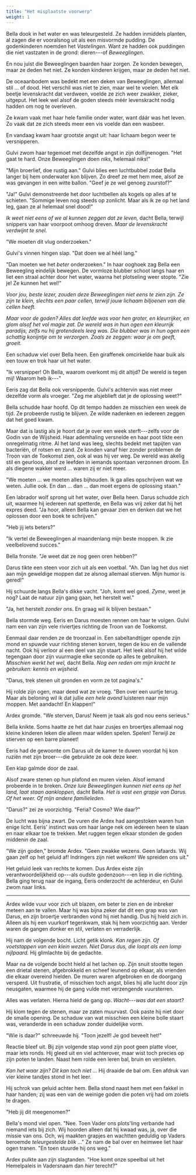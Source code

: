 ```yaml
---
title: "Het misplaatste voorwerp"
weight: 1
---
```


Bella dook in het water en was teleurgesteld. Ze hadden inmiddels planten, al zagen die er vooralsnog uit als een misvormde pudding. De godenkinderen noemden het _Vastelingen_. Want ze hadden ook puddingen die niet vastzaten in de grond: dieren---of _Beweeglingen_.

En nou juist die Beweeglingen baarden haar zorgen. Ze konden bewegen, maar ze deden het niet. Ze konden kinderen krijgen, maar ze deden het niet.

De oceaanbodem was bedekt met een deken van Beweeglingen, allemaal stil ... of dood. Het verschil was niet te zien, maar wel te voelen. Met elk beetje levenskracht dat verdween, voelde ze zich weer zwakker, zieker, uitgeput. Het leek wel alsof de goden steeds méér levenskracht nodig hadden om nog te overleven.

Ze kwam vaak met haar hele familie onder water, want dáár was het leven. Zo vaak dat ze zich steeds meer een vis voelde dan een wasbeer.

En vandaag kwam haar grootste angst uit: haar lichaam begon weer te versnipperen.

Gulvi zwom haar tegemoet met dezelfde angst in zijn dolfijnenogen. "Het gaat te hard. Onze Beweeglingen doen _niks_, helemaal _niks_!"

"Mijn broerlief, doe rustig aan." Gulvi blies een luchtbubbel zodat Bella langer bij hem onderwater kon blijven. Zo dreef ze met hem mee, alsof ze was gevangen in een witte ballon. "Geef je ze wel genoeg zuurstof?"

"Ja!" Gulvi demonstreerde het door luchtbellen als kogels op alles af te schieten. "Sommige leven nog steeds op zonlicht. Maar als ik ze op het land leg, gaan ze al helemaal snel dood!"

_Ik weet niet eens of we al kunnen zeggen dat ze leven,_ dacht Bella, terwijl snippers van haar voorpoot omhoog dreven. _Maar de levenskracht verdwijnt te snel._

"We moeten dit vlug onderzoeken."

Gulvi's vinnen hingen slap. "Dat doen we al héél lang."

"Dan moeten we het _beter_ onderzoeken." In haar ooghoek zag Bella een Beweegling eindelijk bewegen. De vormloze blubber schoot langs haar en liet een straal achter door het water, waarna het plotseling weer stopte. "Zie je! Ze kunnen het wel!"

_Voor jou, beste lezer, zouden deze Beweeglingen niet eens te zien zijn. Ze zijn te klein, slechts een paar cellen, terwijl jouw lichaam biljoenen van die cellen heeft._

_Maar voor de goden? Alles dat leefde was voor hen groter, en kleurrijker, en glom alsof het vol magie zat. De wereld was in hun ogen een kleurrijk paradijs, zelfs nu hij grotendeels leeg was. Die blubber was in hun ogen een schattig konijntje om te verzorgen. Zoals ze zeggen: waar je om geeft, groeit._

Een schaduw viel over Bella heen. Een giraffenek omcirkelde haar buik als een touw en trok haar uit het water.

"Ik versnipper! Oh Bella, waarom overkomt mij dit altijd? De wereld is tegen mij! Waarom heb ik---" 

Eeris zag dat Bella ook versnipperde. Gulvi's achtervin was niet meer dezelfde vorm als vroeger. "Zeg me alsjeblieft dat je de oplossing weet?"

Bella schudde haar hoofd. Op dit tempo hadden ze misschien een week de tijd. Ze probeerde rustig te blijven. Ze wilde nadenken en iedereen zeggen dat het goed kwam. 

Maar dat is lastig als je hoort dat je over een week sterft---zelfs voor de Godin van de Wijsheid. Haar ademhaling versnelde en haar poot tikte een onregelmatig ritme. Al het land was leeg, slechts bedekt met tapijten van bacteriën, of rotsen en zand. Ze konden vanaf hier zonder problemen de Troon van de Toekomst zien, ook al was hij ver weg. De wereld was akelig stil en geurloos, alsof ze leefden in iemands spontaan verzonnen droom. En als diegene wakker werd ... waren zij er niet meer.

"We moeten ... we moeten alles bijhouden. Ik ga alles opschrijven wat we weten. Jullie ook. En dan ... dan ... dan moet ergens de oplossing staan."

Een labrador wolf sprong uit het water, over Bella heen. Darus schudde zich uit, waarmee hij iedereen nat spetterde, en Bella was vrij zeker dat hij het expres deed. "Ja hoor, alleen Bella kan gevaar zien en denken dat we het oplossen door een boek te schrijven."

"Heb jij iets beters?"

"Ik vertel de Beweeglingen al maandenlang mijn beste moppen. Ik zie veelbelovend succes."

Bella fronste. "Je weet dat ze nog geen oren hebben?"

Darus tikte een steen voor zich uit als een voetbal. "Ah. Dan lag het dus niet aan mijn geweldige moppen dat ze alsnog allemaal stierven. Mijn humor is gered!" 

Hij schuurde langs Bella's dikke vacht. "Joh, komt wel goed. _Zyme_, weet je nog? Laat de natuur zijn gang gaan, het herstelt wel."

"Ja, het herstelt _zonder ons_. En graag wil ik blijven bestaan." 

Bella stormde weg. Eeris en Darus moesten rennen om haar te volgen. Gulvi nam een van zijn vele riviertjes richting de Troon van de Toekomst.

Eenmaal daar renden ze de troonzaal in. Een sabeltandtijger opende zijn mond en spuwde vuur richting stenen korven, tegen de kou en de vallende nacht. Ook hij verloor al een deel van zijn staart. Het leek alsof hij het wilde tegengaan door zijn vuurmagie elke seconde op alles te gebruiken. _Misschien werkt het wel,_ dacht Bella. _Nog een reden om mijn kracht te gebruiken: kennis en wijsheid_.

"Darus, trek stenen uit gronden en vorm ze tot pagina's."

Hij rolde zijn ogen, maar deed wat ze vroeg. "Ben over een uurtje terug. Maar als beloning wil ik dat jullie _een hele avond_ luisteren naar mijn moppen. Met aandacht! En klappen!"

Ardex gromde. "We sterven, Darus! Neem je taak als god nou eens serieus." 

Bella knikte. Soms haatte ze het dat haar zusjes en broertjes allemaal nog kleine kinderen leken die alleen maar wilden spelen. Spelen! Terwijl ze stierven op een barre planeet!

Eeris had de gewoonte om Darus uit de kamer te duwen voordat hij kon ruziën met zijn broer---die gebruikte ze ook deze keer.

Een klap galmde door de zaal.

Alsof zware stenen op hun plafond en muren vielen. Alsof iemand probeerde in te breken. _Onze luie Beweeglingen kunnen niet eens op het land, laat staan aankloppen,_ dacht Bella. _Het is vast een grapje van Darus. Of het weer. Of mijn andere familieleden._

"Darus?" zei ze voorzichtig. "Feria? Cosmo? Wie daar?"

De lucht was bijna zwart. De vuren die Ardex had aangestoken waren hun enige licht. Eeris' instinct was om haar lange nek om iedereen heen te slaan en naar elkaar toe te trekken. Met ruggen tegen elkaar stonden de goden middenin de zaal.

"We zijn goden," bromde Ardex. "Geen zwakke wezens. Geen lafaards. Wij gaan zelf op het geluid af! Indringers zijn niet welkom! We spreiden ons uit."

Het geluid leek van rechts te komen. Dus Ardex eiste zijn verantwoordelijkheid op---als oudste godenzoon---en liep in die richting. Bella ging terug naar de ingang, Eeris onderzocht de achterdeur, en Gulvi zwom naar links.

___

Ardex wilde vuur voor zich uit blazen, om beter te zien en de inbreker meteen aan te vallen. Maar hij was bijna zeker dat dit een grap was van Darus, en zijn broertje verbranden vond hij niet handig. Dus hij hield zich in. Alleen als hij een vuurkorf tegenkwam, stak hij hem voorzichtig aan. Verder waren de gangen donker en stil, verlaten en verraderlijk.

Hij nam de volgende bocht. Licht getik klonk. _Kan regen zijn. Of voetstappen van een klein wezen. Niet Darus dus, die loopt als een lomp nijlpaard._ Hij glimlachte bij de gedachte.

Maar na de volgende bocht hield al het lachen op. Zijn snuit stootte tegen een drietal stenen, afgebrokkeld en scheef leunend op elkaar, als vrienden die elkaar overeind hielden. De muren waren afgebroken en de doorgang versperd. Uit frustratie, of misschien toch angst, blies hij alle lucht door zijn neusgaten, waarmee hij de gang vulde met verzengende vuursterren.

Alles was verlaten. Hierna hield de gang op. _Wacht---was dat een staart?_

Hij klom tegen de stenen, maar ze zaten muurvast. Ook paste hij niet door de smalle opening. De schaduw van wat misschien een kleine bolle staart was, veranderde in een schaduw zonder duidelijke vorm. 

"Wie is daar?" schreeuwde hij. "Toon jezelf! Je god beveelt het!"

Reactie bleef uit. Bij zijn volgende stap vond zijn poot geen platte vloer, maar iets ronds. Hij gleed uit en viel achterover, maar wist toch precies op zijn poten te landen. Naast hem rolde een leren bal, bruin en versleten.

_Kan het waar zijn? Dit kan toch niet ..._ Hij draaide de bal om. Een afdruk van vier kleine tandjes stond in het leer.

Hij schrok van geluid achter hem. Bella stond naast hem met een fakkel in haar handen; zij was een van de weinige goden die poten vrij had om zoiets te dragen.

"Heb jij dit meegenomen?"

Bella's mond viel open. "Nee. Toen Vader ons plots'ling verbande had niemand iets bij zich. Wij hoorden alleen dat hij kwaad was, ja, over die missie van ons. Och, wij maakten grapjes en wachtten geduldig op Vaders beroemde _teleurgestelde blik_ ..." Ze nam de bal over en heimwee liet haar ogen tranen. "En toen stuurde hij ons weg."

Ardex pulkte aan zijn slagtanden. "Hoe komt onze speelbal uit het Hemelpaleis in Vadersnaam dan _hier_ terecht?"
